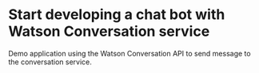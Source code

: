 # Start developing a chat bot with Watson Conversation service

Demo application using the Watson Conversation API to send message to the conversation service.
